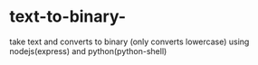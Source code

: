# text-to-binary-
take text and converts to binary (only converts lowercase)
using nodejs(express) and python(python-shell)
